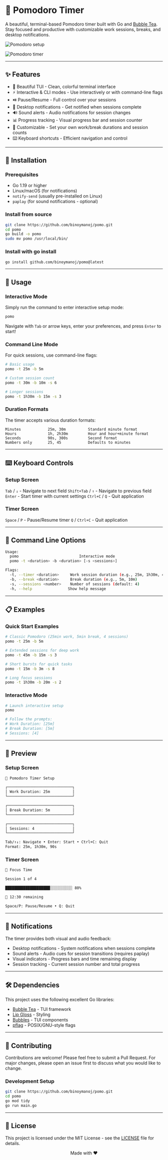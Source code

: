 # 🍅 Pomodoro Timer

A beautiful, terminal-based Pomodoro timer built with Go and [Bubble Tea](https://github.com/charmbracelet/bubbletea). Stay focused and productive with customizable work sessions, breaks, and desktop notifications.

![Pomodoro setup](./assets/pomodoro-setup.png)

![Pomodoro timer](./assets/pomodoro-timer.png)

---
## ✨ Features

- 🎨 Beautiful TUI - Clean, colorful terminal interface
- ⚡ Interactive & CLI modes - Use interactively or with command-line flags
- ⏯️ Pause/Resume - Full control over your sessions
- 🔔 Desktop notifications - Get notified when sessions complete
- 🔊 Sound alerts - Audio notifications for session changes
- 📊 Progress tracking - Visual progress bar and session counter
- 🎯 Customizable - Set your own work/break durations and session counts
- ⌨️ Keyboard shortcuts - Efficient navigation and control

---
## 🚀 Installation

### Prerequisites

- Go 1.19 or higher
- Linux/macOS (for notifications)
- `notify-send` (usually pre-installed on Linux)
- `paplay` (for sound notifications - optional)

### Install from source

```bash
git clone https://github.com/binoymanoj/pomo.git
cd pomo
go build -o pomo
sudo mv pomo /usr/local/bin/
```

### Install with go install

```bash
go install github.com/binoymanoj/pomo@latest
```

---
## 📖 Usage

### Interactive Mode

Simply run the command to enter interactive setup mode:

```bash
pomo
```

Navigate with `Tab` or arrow keys, enter your preferences, and press `Enter` to start!

### Command Line Mode

For quick sessions, use command-line flags:

```bash
# Basic usage
pomo -t 25m -b 5m

# Custom session count
pomo -t 30m -b 10m -s 6

# Longer sessions
pomo -t 1h30m -b 15m -s 3
```

### Duration Formats

The timer accepts various duration formats:

```
Minutes            25m, 30m          Standard minute format
Hours              1h, 2h30m         Hour and hour+minute format
Seconds            90s, 300s         Second format
Numbers only       25, 45            Defaults to minutes
```

---
## ⌨️ Keyboard Controls

### Setup Screen

`Tab` / `↓` - Navigate to next field
`Shift+Tab` / `↑` - Navigate to previous field
`Enter` - Start timer with current settings
`Ctrl+C` / `Q` - Quit application

### Timer Screen

`Space` / `P` - Pause/Resume timer
`Q` / `Ctrl+C` - Quit application

---
## 🔧 Command Line Options

```bash
Usage:
  pomo                           Interactive mode
  pomo -t <duration> -b <duration> [-s <sessions>]

Flags:
  -t, --timer <duration>     Work session duration (e.g., 25m, 1h30m, 45s)
  -b, --break <duration>     Break duration (e.g., 5m, 10m)
  -s, --sessions <number>    Number of sessions (default: 4)
  -h, --help                Show help message
```

---
## 📋 Examples

### Quick Start Examples

```bash
# Classic Pomodoro (25min work, 5min break, 4 sessions)
pomo -t 25m -b 5m

# Extended sessions for deep work
pomo -t 45m -b 15m -s 3

# Short bursts for quick tasks  
pomo -t 15m -b 3m -s 8

# Long focus sessions
pomo -t 1h30m -b 20m -s 2
```

### Interactive Mode

```bash
# Launch interactive setup
pomo

# Follow the prompts:
# Work Duration: [25m]
# Break Duration: [5m] 
# Sessions: [4]
```

---
## 🎨 Preview

### Setup Screen

```bash
🍅 Pomodoro Timer Setup

┌─────────────────────────────┐
│ Work Duration: 25m          │
└─────────────────────────────┘

┌─────────────────────────────┐
│ Break Duration: 5m          │
└─────────────────────────────┘

┌─────────────────────────────┐
│ Sessions: 4                 │
└─────────────────────────────┘

Tab/↑↓: Navigate • Enter: Start • Ctrl+C: Quit
Format: 25m, 1h30m, 90s
```

### Timer Screen

```bash
🍅 Focus Time

Session 1 of 4

████████████████████░░░░░░░░░░ 80%

💪 12:30 remaining

Space/P: Pause/Resume • Q: Quit
```

---
## 🔔 Notifications

The timer provides both visual and audio feedback:

- Desktop notifications - System notifications when sessions complete
- Sound alerts - Audio cues for session transitions (requires paplay)
- Visual indicators - Progress bars and time remaining display
- Session tracking - Current session number and total progress

---
## 🛠️ Dependencies

This project uses the following excellent Go libraries:

- [Bubble Tea](https://github.com/charmbracelet/bubbletea) - TUI framework
- [Lip Gloss](https://github.com/charmbracelet/lipgloss) - Styling
- [Bubbles](https://github.com/charmbracelet/bubbles) - TUI components
- [pflag](https://github.com/spf13/pflag) - POSIX/GNU-style flags

---
## 🤝 Contributing

Contributions are welcome! Please feel free to submit a Pull Request. For major changes, please open an issue first to discuss what you would like to change.

### Development Setup

```bash
git clone https://github.com/binoymanoj/pomo.git
cd pomo
go mod tidy
go run main.go
```

---
## 📝 License

This project is licensed under the MIT License - see the [LICENSE](./LICENSE) file for details.

<div align="center">
Made with ❤️ 
</div>


